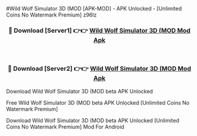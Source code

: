 #Wild Wolf Simulator 3D (MOD [APK-MOD] - APK Unlocked - [Unlimited Coins No Watermark Premium] z96lz



<div align="center">

<h3>🔴 Download [Server1] 👉👉 <a href="https://momento.my/?title=Wild_Wolf_Simulator_3D_(MOD">Wild Wolf Simulator 3D (MOD Mod Apk</a></h3><br>

<h3>🔴 Download [Server2] 👉👉 <a href="https://momento.my/?title=Wild_Wolf_Simulator_3D_(MOD">Wild Wolf Simulator 3D (MOD Mod Apk</a></h3>
</div>



Download Wild Wolf Simulator 3D (MOD beta APK Unlocked

Free Wild Wolf Simulator 3D (MOD beta APK Unlocked [Unlimited Coins No Watermark Premium]

Download Wild Wolf Simulator 3D (MOD beta APK Unlocked [Unlimited Coins No Watermark Premium] Mod For Android
